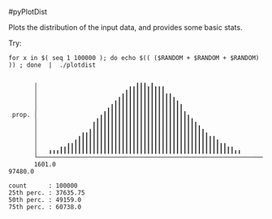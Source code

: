 #pyPlotDist

Plots the distribution of the input data, and provides some basic stats.

Try:

    for x in $( seq 1 100000 ); do echo $(( ($RANDOM + $RANDOM + $RANDOM) )) ; done  |  ./plotdist

```

       │                         ╻╻┃┃┃╻┃╻╻╻                         
       │                       ╻┃┃┃┃┃┃┃┃┃┃┃╻╻                       
       │                     ╻┃┃┃┃┃┃┃┃┃┃┃┃┃┃┃┃╻                     
       │                   ╻┃┃┃┃┃┃┃┃┃┃┃┃┃┃┃┃┃┃┃┃                    
 prop. │                 ╻┃┃┃┃┃┃┃┃┃┃┃┃┃┃┃┃┃┃┃┃┃┃┃╻                  
       │               ╻┃┃┃┃┃┃┃┃┃┃┃┃┃┃┃┃┃┃┃┃┃┃┃┃┃┃┃╻                
       │              ╻┃┃┃┃┃┃┃┃┃┃┃┃┃┃┃┃┃┃┃┃┃┃┃┃┃┃┃┃┃┃╻              
       │           ╻┃┃┃┃┃┃┃┃┃┃┃┃┃┃┃┃┃┃┃┃┃┃┃┃┃┃┃┃┃┃┃┃┃┃┃╻╻           
       │        ╻╻┃┃┃┃┃┃┃┃┃┃┃┃┃┃┃┃┃┃┃┃┃┃┃┃┃┃┃┃┃┃┃┃┃┃┃┃┃┃┃┃╻╻        
       │   ╻╻╻┃┃┃┃┃┃┃┃┃┃┃┃┃┃┃┃┃┃┃┃┃┃┃┃┃┃┃┃┃┃┃┃┃┃┃┃┃┃┃┃┃┃┃┃┃┃┃┃╻╻    
       └──────────────────────────────────────────────────────────────
       1601.0                                                         97480.0

count      : 100000
25th perc. : 37635.75
50th perc. : 49159.0
75th perc. : 60738.0
```
